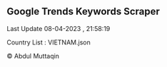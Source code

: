 

## Google Trends Keywords Scraper 
 
Last Update 08-04-2023 , 21:58:19

Country List :
VIETNAM.json



© Abdul Muttaqin 
